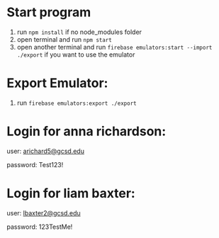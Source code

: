 # Start program
 1. run `npm install` if no node_modules folder
 2. open terminal and run `npm start`
 2. open another terminal and run `firebase emulators:start --import ./export` if you want to use the emulator

# Export Emulator:
 1. run `firebase emulators:export ./export`

# Login for anna richardson:

user: arichard5@gcsd.edu

password: Test123!

# Login for liam baxter:

user: lbaxter2@gcsd.edu

password: 123TestMe!
